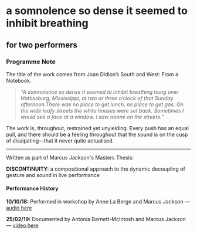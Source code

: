 # a somnolence so dense it seemed to inhibit breathing
## for two performers

### Programme Note

The title of the work comes from Joan Didion’s South and West: From a Notebook.

> _“A somnolence so dense it seemed to inhibit breathing hung over Hattiesburg, Mississippi, at two or three o’clock of that Sunday afternoon.There was no place to get lunch, no place to get gas. On the wide leafy streets the white houses were set back. Sometimes I would see a face at a window. I saw noone on the streets.”_

The work is, throughout, restrained yet unyielding. Every push has an equal pull, and there should be a feeling throughout that the sound is on the cusp of dissipating––that it never quite actualised.

---

Written as part of Marcus Jackson's Masters Thesis:

__DISCONTINUITY:__ a compositional approach to the dynamic decoupling of gesture and sound in live performance

#### Performance History

__10/10/18:__ Performed in workshop by Anne La Berge and Marcus Jackson — [audio here](https://www.youtube.com/watch?v=a99fSd9Zcng)

__25/02/19:__ Documented by Antonia Barnett-McIntosh and Marcus Jackson — [video here](https://www.youtube.com/watch?v=PfdjUclgeM4) 


